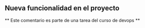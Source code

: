 ## Nueva funcionalidad en el proyecto
** Este comentario es parte de una tarea del curso de devops **
